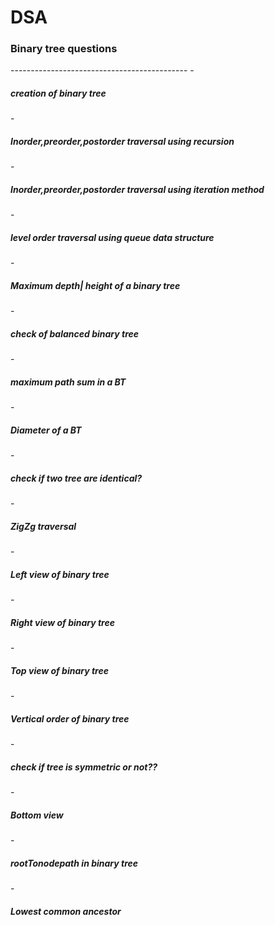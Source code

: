# DSA
<h3>Binary tree questions</h3>
--------------------------------------------
- <h5> creation of binary tree</h5>
- <h5> Inorder,preorder,postorder traversal using recursion</h5>
- <h5>Inorder,preorder,postorder traversal using iteration method</h5>
- <h5>level order traversal using queue data structure </h5>
- <h5> Maximum depth| height of a binary tree </h5>
- <h5>check of balanced binary tree </h5>
- <h5>maximum path sum in a BT</h5>
- <h5>Diameter of a BT</h5>
- <h5>check if two tree are identical?</h5>
- <h5>ZigZg traversal</h5>
- <h5>Left view of binary tree</h5>
- <h5>Right view of binary tree</h5>
- <h5>Top view of binary tree</h5>
- <h5>Vertical order of binary tree</h5>
- <h5> check if tree is symmetric or not??</h5>
- <h5>Bottom view</h5>
- <h5>rootTonodepath in binary tree</h5>
- <h5>Lowest common ancestor</h5>
